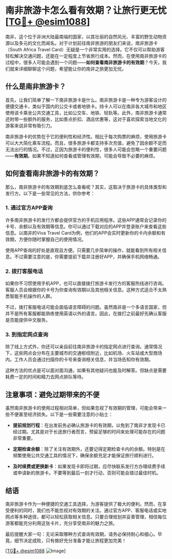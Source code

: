 # 南非旅游卡怎么看有效期？让旅行更无忧[[TG💪+ @esim1088](https://t.me/s/esim1088)]

南非，这个位于非洲大陆最南端的国家，以其壮丽的自然风光、丰富的野生动物资源以及多元的文化而闻名。对于计划前往南非旅游的朋友们来说，南非旅游卡（South Africa Travel Card）无疑是一个非常实用的选择。它不仅可以帮助游客轻松解决交通问题，还能在一定程度上节省旅行成本。然而，在使用南非旅游卡的过程中，很多人可能会遇到一个问题——**如何查看南非旅游卡的有效期**？今天，我们就来详细聊聊这个问题，希望能让你的南非之旅更加无忧。

## 什么是南非旅游卡？

首先，让我们简单了解一下南非旅游卡是什么。南非旅游卡是一种专为游客设计的便捷交通卡，类似于国内的公交卡或者地铁卡。持卡人可以在南非各大城市和地区使用该卡乘坐公共交通工具，比如公交车、地铁、轻轨等。此外，南非旅游卡通常还附带一些额外的服务，比如景点折扣、酒店优惠等，这对于喜欢探索当地文化的游客来说非常有吸引力。

南非旅游卡的优势在于它的便利性和经济性。相比于每次购票的麻烦，使用旅游卡可以大大简化乘车流程。而且，很多旅游卡都支持多次充值，避免了因余额不足而无法出行的情况。不过，正因为旅游卡的便利性，很多人可能会忽略一个重要问题——**有效期**。如果不知道如何查看或管理有效期，可能会导致不必要的麻烦。

## 如何查看南非旅游卡的有效期？

那么，南非旅游卡的有效期到底怎么查看呢？其实，这取决于旅游卡的具体类型和发行方。以下是一些常见的方法，供你参考：

### 1. **通过官方APP查询**

许多南非旅游卡的发行方都会提供官方的手机应用程序。这些APP通常会记录你的卡号、余额以及有效期等信息。你可以通过下载对应的APP并登录账户来查看这些信息。以南非的Viva Travel Card为例，他们的APP会实时更新你的卡内余额和有效期，方便你随时掌握自己的使用情况。

使用APP查询的好处是直观且方便。只需要几步简单的操作，就能看到所有相关信息。不过需要注意的是，你需要提前下载并注册好APP，并确保手机网络畅通。

### 2. **拨打客服电话**

如果你不习惯使用手机APP，也可以直接拨打旅游卡发行方的客服热线进行咨询。客服人员会根据你的卡号为你查询有效期以及其他相关信息。这种方式适合不太熟悉智能手机操作的人群。

不过，拨打客服电话可能会面临语言障碍的问题。虽然南非是一个多语言国家，但并不是所有客服都能熟练使用英语以外的语言。因此，在拨打之前最好先确认客服是否能提供中文服务。

### 3. **到指定网点查询**

除了线上方式外，你还可以亲自前往南非旅游卡的指定网点进行查询。通常情况下，这些网点会分布在主要城市的交通枢纽附近，比如机场、火车站或大型商场内。工作人员会通过扫描你的卡号来查询相关信息，并当场告知你有效期。

这种方法的优点是可以面对面沟通，如果有其他疑问也能及时解答。但缺点是需要耗费一定的时间和精力去网点排队等待。

## 注意事项：避免过期带来的不便

虽然南非旅游卡的使用过程相对简单，但如果忽视了有效期的管理，可能会带来一些不便甚至经济损失。以下是一些需要注意的小贴士：

- **提前规划行程**：在出发前务必确认旅游卡的有效期，以免到了南非才发现卡已经过期。尤其是对于长途旅行者而言，预留足够的时间来处理可能存在的问题非常重要。
  
- **定期检查余额**：除了关注有效期外，还要记得定期检查卡内的余额。特别是在频繁使用公共交通工具的情况下，确保余额充足才能保证旅行顺利进行。

- **及时续费或更换新卡**：如果发现卡即将过期，应尽快联系发行方办理续费手续或申请新的旅游卡。不要等到最后一刻才行动，否则可能会错过最佳时机。

## 结语

南非旅游卡作为一种便捷的交通工具选择，为游客提供了极大的便利。然而，在享受便利的同时，我们也不能忽视对有效期的关注。通过官方APP、客服电话或实地网点等多种途径，都可以轻松获取相关信息。只要合理规划并妥善管理，相信每位游客都能充分利用这张卡片，充分享受南非的魅力之旅。

最后提醒大家一句：无论采取哪种方式查询有效期，请务必保持耐心和细心。毕竟，细节决定成败，只有做好充分准备才能让旅程更加完美！

[[TG💪+ @esim1088](https://t.me/s/esim1088) ![Image](https://i.postimg.cc/4NQfJmqS/Snipaste-2025-05-13-00-14-12.png)]